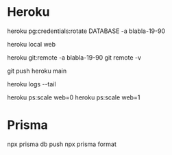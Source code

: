 # Heroku
<!-- rotate db credentials -->
heroku pg:credentials:rotate DATABASE -a blabla-19-90
<!-- local test -->
heroku local web
<!-- set and get heroku git branch -->
heroku git:remote -a blabla-19-90
git remote -v
<!-- push on heroku remote branch -->
git push heroku main
<!-- Logs -->
heroku logs --tail
<!-- Stop app -->
heroku ps:scale web=0
heroku ps:scale web=1


# Prisma
npx prisma db push
npx prisma format


